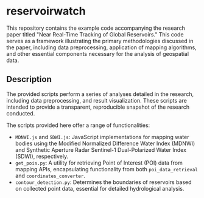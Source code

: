 # reservoirwatch
This repository contains the example code accompanying the research paper titled "Near Real-Time Tracking of Global Reservoirs." This code serves as a framework illustrating the primary methodologies discussed in the paper, including data preprocessing, application of mapping algorithms, and other essential components necessary for the analysis of geospatial data.

## Description
The provided scripts perform a series of analyses detailed in the research, including data preprocessing, and result visualization. These scripts are intended to provide a transparent, reproducible snapshot of the research conducted.

The scripts provided here offer a range of functionalities:
- `MDNWI.js` and `SDWI.js`: JavaScript implementations for mapping water bodies using the Modified Normalized Difference Water Index (MDNWI) and Synthetic Aperture Radar Sentinel-1 Dual-Polarized Water Index (SDWI), respectively.
- `get_pois.py`: A utility for retrieving Point of Interest (POI) data from mapping APIs, encapsulating functionality from both `poi_data_retrieval` and `coordinates_converter`.
- `contour_detection.py`: Determines the boundaries of reservoirs based on collected point data, essential for detailed hydrological analysis.


